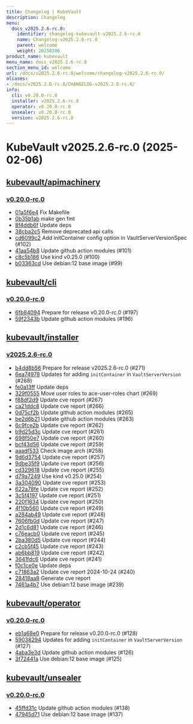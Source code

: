 ```yaml
---
title: Changelog | KubeVault
description: Changelog
menu:
  docs_v2025.2.6-rc.0:
    identifier: changelog-kubevault-v2025.2.6-rc.0
    name: Changelog-v2025.2.6-rc.0
    parent: welcome
    weight: 20250206
product_name: kubevault
menu_name: docs_v2025.2.6-rc.0
section_menu_id: welcome
url: /docs/v2025.2.6-rc.0/welcome/changelog-v2025.2.6-rc.0/
aliases:
- /docs/v2025.2.6-rc.0/CHANGELOG-v2025.2.6-rc.0/
info:
  cli: v0.20.0-rc.0
  installer: v2025.2.6-rc.0
  operator: v0.20.0-rc.0
  unsealer: v0.20.0-rc.0
  version: v2025.2.6-rc.0
---
```


# KubeVault v2025.2.6-rc.0 (2025-02-06)


## [kubevault/apimachinery](https://github.com/kubevault/apimachinery)

### [v0.20.0-rc.0](https://github.com/kubevault/apimachinery/releases/tag/v0.20.0-rc.0)

- [01a5f6e4](https://github.com/kubevault/apimachinery/commit/01a5f6e4) Fix Makefile
- [0b35b1ab](https://github.com/kubevault/apimachinery/commit/0b35b1ab) make gen fmt
- [8f4ddb6f](https://github.com/kubevault/apimachinery/commit/8f4ddb6f) Update deps
- [38cba2c5](https://github.com/kubevault/apimachinery/commit/38cba2c5) Remove deprecated api calls
- [cd6099c2](https://github.com/kubevault/apimachinery/commit/cd6099c2) Add initContainer config option in VaultServerVersionSpec (#102)
- [41aa54b8](https://github.com/kubevault/apimachinery/commit/41aa54b8) Update github action modules (#101)
- [c8c5b186](https://github.com/kubevault/apimachinery/commit/c8c5b186) Use kind v0.25.0 (#100)
- [b03363cd](https://github.com/kubevault/apimachinery/commit/b03363cd) Use debian:12 base image (#99)



## [kubevault/cli](https://github.com/kubevault/cli)

### [v0.20.0-rc.0](https://github.com/kubevault/cli/releases/tag/v0.20.0-rc.0)

- [6fb84094](https://github.com/kubevault/cli/commit/6fb84094) Prepare for release v0.20.0-rc.0 (#197)
- [59f2343b](https://github.com/kubevault/cli/commit/59f2343b) Update github action modules (#196)



## [kubevault/installer](https://github.com/kubevault/installer)

### [v2025.2.6-rc.0](https://github.com/kubevault/installer/releases/tag/v2025.2.6-rc.0)

- [b4dd8b56](https://github.com/kubevault/installer/commit/b4dd8b56) Prepare for release v2025.2.6-rc.0 (#271)
- [6ea74978](https://github.com/kubevault/installer/commit/6ea74978) Updates for adding `initContainer` in `VaultServerVersion` (#268)
- [fe0a13ff](https://github.com/kubevault/installer/commit/fe0a13ff) Update deps
- [329f0555](https://github.com/kubevault/installer/commit/329f0555) Move user roles to ace-user-roles chart (#269)
- [f88df2d9](https://github.com/kubevault/installer/commit/f88df2d9) Update cve report (#267)
- [ca21ddc8](https://github.com/kubevault/installer/commit/ca21ddc8) Update cve report (#266)
- [0d75cf2b](https://github.com/kubevault/installer/commit/0d75cf2b) Update github action modules (#265)
- [be2d6b21](https://github.com/kubevault/installer/commit/be2d6b21) Update github action modules (#263)
- [6c9fce2b](https://github.com/kubevault/installer/commit/6c9fce2b) Update cve report (#262)
- [b9d25d3c](https://github.com/kubevault/installer/commit/b9d25d3c) Update cve report (#261)
- [698f50e7](https://github.com/kubevault/installer/commit/698f50e7) Update cve report (#260)
- [bcf43d56](https://github.com/kubevault/installer/commit/bcf43d56) Update cve report (#259)
- [aaadf533](https://github.com/kubevault/installer/commit/aaadf533) Check image arch (#258)
- [9d6d3754](https://github.com/kubevault/installer/commit/9d6d3754) Update cve report (#257)
- [9dbe35f9](https://github.com/kubevault/installer/commit/9dbe35f9) Update cve report (#256)
- [cd329618](https://github.com/kubevault/installer/commit/cd329618) Update cve report (#255)
- [d79a7249](https://github.com/kubevault/installer/commit/d79a7249) Use kind v0.25.0 (#254)
- [3a304090](https://github.com/kubevault/installer/commit/3a304090) Update cve report (#253)
- [622a78fe](https://github.com/kubevault/installer/commit/622a78fe) Update cve report (#252)
- [3c5f4197](https://github.com/kubevault/installer/commit/3c5f4197) Update cve report (#251)
- [220f1634](https://github.com/kubevault/installer/commit/220f1634) Update cve report (#250)
- [4f10b560](https://github.com/kubevault/installer/commit/4f10b560) Update cve report (#249)
- [a284ab49](https://github.com/kubevault/installer/commit/a284ab49) Update cve report (#248)
- [7606fb0d](https://github.com/kubevault/installer/commit/7606fb0d) Update cve report (#247)
- [2d1c6d81](https://github.com/kubevault/installer/commit/2d1c6d81) Update cve report (#246)
- [c76eacb0](https://github.com/kubevault/installer/commit/c76eacb0) Update cve report (#245)
- [2ba380d5](https://github.com/kubevault/installer/commit/2ba380d5) Update cve report (#244)
- [c2cb5f45](https://github.com/kubevault/installer/commit/c2cb5f45) Update cve report (#243)
- [ab6bb819](https://github.com/kubevault/installer/commit/ab6bb819) Update cve report (#242)
- [3641fdc6](https://github.com/kubevault/installer/commit/3641fdc6) Update cve report (#241)
- [f0c1ce0e](https://github.com/kubevault/installer/commit/f0c1ce0e) Update deps
- [c71863a2](https://github.com/kubevault/installer/commit/c71863a2) Update cve report 2024-10-24 (#240)
- [28418aa8](https://github.com/kubevault/installer/commit/28418aa8) Generate cve report
- [7461a4b7](https://github.com/kubevault/installer/commit/7461a4b7) Use debian:12 base image (#239)



## [kubevault/operator](https://github.com/kubevault/operator)

### [v0.20.0-rc.0](https://github.com/kubevault/operator/releases/tag/v0.20.0-rc.0)

- [eb1a68e0](https://github.com/kubevault/operator/commit/eb1a68e0d) Prepare for release v0.20.0-rc.0 (#128)
- [59038294](https://github.com/kubevault/operator/commit/590382941) Updates for adding `initContainer` in `VaultServerVersion` (#127)
- [4aba3e3d](https://github.com/kubevault/operator/commit/4aba3e3d0) Update github action modules (#126)
- [3f72441a](https://github.com/kubevault/operator/commit/3f72441a0) Use debian:12 base image (#125)



## [kubevault/unsealer](https://github.com/kubevault/unsealer)

### [v0.20.0-rc.0](https://github.com/kubevault/unsealer/releases/tag/v0.20.0-rc.0)

- [45ffd31c](https://github.com/kubevault/unsealer/commit/45ffd31c) Update github action modules (#138)
- [47945d71](https://github.com/kubevault/unsealer/commit/47945d71) Use debian:12 base image (#137)




